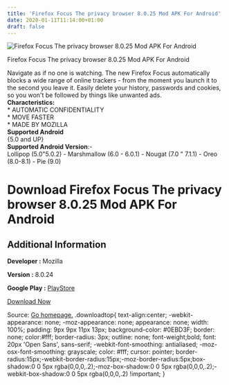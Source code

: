 ```yaml
---
title: 'Firefox Focus The privacy browser 8.0.25 Mod APK For Android'
date: 2020-01-11T11:14:00+01:00
draft: false
---
```


![Firefox Focus The privacy browser 8.0.25 Mod APK For Android](https://i0.wp.com/apkhome.net/wp-content/uploads/2020/01/Firefox-Focus-The-privacy-browser-8.0.25-Mod.png "Firefox Focus The privacy browser 8.0.25 Mod APK For Android")

  

Firefox Focus The privacy browser 8.0.25 Mod APK For Android

Navigate as if no one is watching. The new Firefox Focus automatically blocks a wide range of online trackers - from the moment you launch it to the second you leave it. Easily delete your history, passwords and cookies, so you won't be followed by things like unwanted ads.  
**Characteristics:**  
\* AUTOMATIC CONFIDENTIALITY  
\* MOVE FASTER  
\* MADE BY MOZILLA  
**Supported Android**  
{5.0 and UP}  
**Supported Android Version**:-  
Lollipop (5.0"5.0.2) - Marshmallow (6.0 - 6.0.1) - Nougat (7.0 " 7.1.1) - Oreo (8.0-8.1) - Pie (9.0)

Download Firefox Focus The privacy browser 8.0.25 Mod APK For Android
=====================================================================

Additional Information
----------------------

**Developer :** Mozilla

**Version :** 8.0.24

**Google Play :** [PlayStore](https://play.google.com/store/apps/details?id=org.mozilla.focus&hl=en)

  

[Download Now](https://store4app.co/post/firefox-focus-the-privacy-browser-8-0-25-mod-apk-for-android_1578730093)

  
Source: [Go homepage.](https://store4app.co/post/firefox-focus-the-privacy-browser-8-0-25-mod-apk-for-android_1578730093) .downloadtop{ text-align:center; -webkit-appearance: none; -moz-appearance: none; appearance: none; width: 100%; padding: 9px 9px 11px 13px; background-color: #0EBD3F; border: none; color:#fff; border-radius: 3px; outline: none; font-weight;bold; font: 20px 'Open Sans', sans-serif; -webkit-font-smoothing: antialiased; -moz-osx-font-smoothing: grayscale; color: #fff; cursor: pointer; border-radius:15px;-webkit-border-radius:15px;-moz-border-radius:5px;box-shadow:0 0 5px rgba(0,0,0,.2);-moz-box-shadow:0 0 5px rgba(0,0,0,.2);-webkit-box-shadow:0 0 5px rgba(0,0,0,.2) !important; }